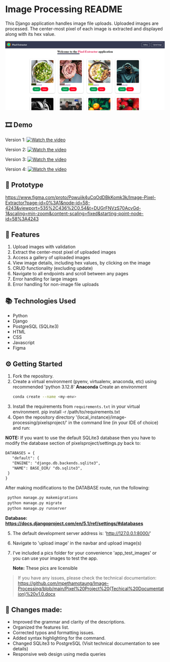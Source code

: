 # Image Processing README

This Django application handles image file uploads. Uploaded images are processed. The center-most pixel of each image is extracted and displayed along with its hex value.

![image alt](https://github.com/mpethamotaung/Image-Processing/blob/0ae575db153d1a3a3fbdab61d73e8b071259f211/Pixel%20Extractor.png)

## 🎞️ Demo
Version 1: 
[![Watch the video](https://i.sstatic.net/Vp2cE.png)](https://youtu.be/7NSZMfKlYF0) 

Version 2: 
[![Watch the video](https://i.sstatic.net/Vp2cE.png)](https://youtu.be/4zb0mOofng4) 

Version 3: 
[![Watch the video](https://i.sstatic.net/Vp2cE.png)](https://youtu.be/8K48kR6JFoI) 

Version 4: 
[![Watch the video](https://i.sstatic.net/Vp2cE.png)](https://youtu.be/nrqR6qGgQpc)

## 🦾 Prototype
https://www.figma.com/proto/Powuiik4uCqOdDBkKomk3k/Image-Pixel-Extractor?page-id=0%3A1&node-id=58-4243&viewport=535%2C436%2C0.54&t=DUGrFNVzS70AcvGd-1&scaling=min-zoom&content-scaling=fixed&starting-point-node-id=58%3A4243

## 🔬 Features
1. Upload images with validation
2. Extract the center-most pixel of uploaded images
3. Access a gallery of uploaded images
4. View image details, including hex values, by clicking on the image
5. CRUD functionality (excluding update)
6. Navigate to all endpoints and scroll between any pages
7. Error handling for large images
8. Error handling for non-image file uploads

## 📚 Technologies Used
* Python
* Django
* PostgreSQL (SQLite3)
* HTML
* CSS
* Javascript
* Figma

## ⚙ Getting Started
1. Fork the repository.
2. Create a virtual environment (pyenv, virtualenv, anaconda, etc) using recommended 'python 3.12.8'
  **Anaconda**
   Create an environment
     ```sh
     conda create --name <my-env>

3. Install the requirements from `requirements.txt` in your virtual environment.
   pip install -r /path/to/requirements.txt
4. Open the repository directory '(local_instance)/image-processing/pixelsproject/' in the command line (in your IDE of choice) and run:
  
  **NOTE:** If you want to use the default SQLite3 database then you have to modify the database section of pixelsproject/settings.py back to:
  ```console
  DATABASES = {
     "default": {
     "ENGINE": "django.db.backends.sqlite3",
     "NAME": BASE_DIR/ "db.sqlite3",
   }
  }
  ```
  After making modifications to the DATABASE route, run the following:
  ```sh
   python manage.py makemigrations
   python manage.py migrate
   python manage.py runserver
   ```


**Database: https://docs.djangoproject.com/en/5.1/ref/settings/#databases**

5. The default development server address is:  'http://127.0.0.1:8000/'
6. Navigate to 'upload image' in the navbar and upload image(s)
7. I've included a pics folder for your convenience 'app_test_images' or you can use your images to test the app.
   
   **Note:** These pics are licensible 
   
> If you have any issues, please check the technical documentation: https://github.com/mpethamotaung/Image-Processing/blob/main/Pixel%20Project%20(Techical%20Documentation)%20v1.0.docx

## 🔎 Changes made:
- Improved the grammar and clarity of the descriptions.
- Organized the features list.
- Corrected typos and formatting issues.
- Added syntax highlighting for the command.
- Changed SQLite3 to PostgreSQL (Visit technical documentation to see details)
- Responsive web design using media queries
